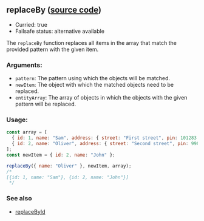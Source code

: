 ## replaceBy ([source code](https://github.com/bigbinary/neeto-cist/blob/9b5f349ecf0c1c7d258fa92ef2088c29f85274e6/src/arrays.js#L39-L41))

- Curried: true
- Failsafe status: alternative available

The `replaceBy` function replaces all items in the array that match the provided
pattern with the given item.

### Arguments:

- `pattern`: The pattern using which the objects will be matched.
- `newItem`: The object with which the matched objects need to be replaced.
- `entityArray`: The array of objects in which the objects with the given
  pattern will be replaced.

### Usage:

```js
const array = [
  { id: 1, name: "Sam", address: { street: "First street", pin: 101283 } },
  { id: 2, name: "Oliver", address: { street: "Second street", pin: 998472 } },
];
const newItem = { id: 2, name: "John" };

replaceBy({ name: "Oliver" }, newItem, array);
/*
[{id: 1, name: "Sam"}, {id: 2, name: "John"}]
 */
```

### See also

- [replaceById](./replaceById.md)
